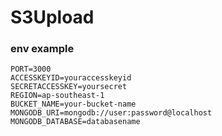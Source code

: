 # S3Upload


### env example

```
PORT=3000
ACCESSKEYID=youraccesskeyid
SECRETACCESSKEY=yoursecret
REGION=ap-southeast-1
BUCKET_NAME=your-bucket-name
MONGODB_URI=mongodb://user:password@localhost
MONGODB_DATABASE=databasename

```

